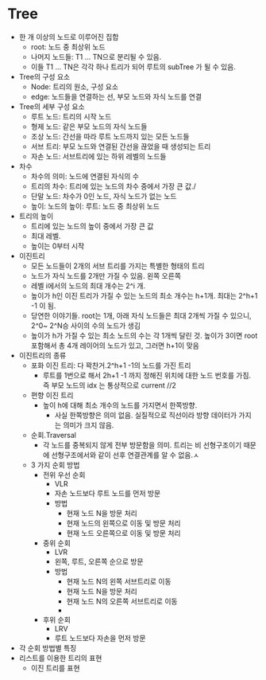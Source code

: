 # Tree
- 한 개 이상의 노드로 이루어진 집합
  - root: 노드 중 최상위 노드
  - 나머지 노드들: T1 ... TN으로 분리될 수 있음.
  - 이들 T1 ... TN은 각각 하나 트리가 되어 루트의 subTree 가 될 수 있음.
- Tree의 구성 요소
  - Node: 트리의 원소, 구성 요소
  - edge: 노드들을 연결하는 선, 부모 노드와 자식 노드를 연결
- Tree의 세부 구성 요소
  - 루트 노드: 트리의 시작 노드
  - 형제 노드: 같은 부모 노드의 자식 노드들
  - 조상 노드: 간선을 따라 루트 노드까지 있는 모든 노드들
  - 서브 트리: 부모 노드와 연결된 간선을 끊었을 때 생성되는 트리
  - 자손 노드: 서브트리에 있는 하위 레벨의 노드들
- 차수
  - 차수의 의미: 노드에 연결된 자식의 수
  - 트리의 차수: 트리에 있는 노드의 차수 중에서 가장 큰 값./
  - 단말 노드: 차수가 0인 노드, 자식 노드가 없는 노드
  - 높이: 노드의 높이: 루트: 노드 중 최상위 노드
- 트리의 높이
  - 트리에 있는 노드의 높이 중에서 가장 큰 값
  - 최대 레벨.
  - 높이는 0부터 시작
-  이진트리
   -  모든 노드들이 2개의 서브 트리를 가지는 특별한 형태의 트리
   -  노드가 자식 노드를 2개만 가질 수 있음. 왼쪽 오른쪽
   -  레벨 i에서의 노드의 최대 개수는 2^i 개. 
   -  높이가 h인 이진 트리가 가질 수 있는 노드의 최소 개수는 h+1개. 최대는 2^h+1 -1 이 됨.
   -  당연한 이야기들. root는 1개, 아래 자식 노드들은 최대 2개씩 가질 수 있으니, 2^0~ 2^N승 사이의 수의 노드가 생김
   -  높이가 h가 가질 수 있는 최소 노드의 수는 각 1개씩 달린 것. 높이가 3이면 root 포함해서 총 4개 레이어의 노드가 있고, 그러면 h+1이 맞음
-  이진트리의 종류
   -  포화 이진 트리: 다 꽉찬거.2^h+1 -1의 노드를 가진 트리
      -  루트를 1번으로 해서 2h+1 -1 까지 정해진 위치에 대한 노드 번호를 가짐. 즉 부모 노드의 idx 는 통상적으로 current //2
   -  편향 이진 트리
      -  높이 h에 대해 최소 개수의 노드를 가지면서 한쪽방향.
         -  사실 한쪽방향은 의미 없음. 실질적으로 직선이라 방향 데이터가 가지는 의미가 크지 않음.
   -  순회.Traversal 
      -  각 노드를 중복되지 않게 전부 방문함을 의미. 트리는 비 선형구조이기 때문에 선형구조에서와 같이 선후 연결관계를 알 수 없음.ㅅ
   -  3 가지 순회 방법
      -  전위 우선 순회
         -  VLR
         -  자손 노드보다 루트 노드를 먼저 방문
         - 방법
           - 현재 노드 N을 방문 처리
           - 현재 노드의 왼쪽으로 이동 및 방문 처리
           - 현재 노드 오른쪽으로 이동 및 방문 처리
      -  중위 순회
         -  LVR
         -  왼쪽, 루트, 오른쪽 순으로 방문
         -  방법
            -  현재 노드 N의 왼쪽 서브트리로 이동
            -  현재 노드 N을 방문 처리
            -  현재 노드 N의 오른쪽 서브트리로 이동 
            -  
      - 후위 순회
        - LRV
        - 루트 노드보다 자손을 먼저 방문
 - 각 순회 방법별 특징
 - 리스트를 이용한 트리의 표현
   - 이진 트리를 표현